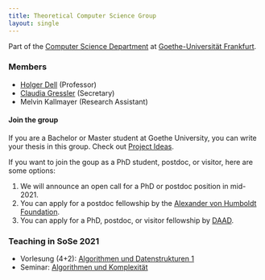 ```yaml
---
title: Theoretical Computer Science Group
layout: single
---
```

Part of the [Computer Science Department](https://www.cs.uni-frankfurt.de) at [Goethe-Universität Frankfurt](https://www.uni-frankfurt.de).

### Members
- [Holger Dell](/~dell) (Professor)
- [Claudia Gressler](https://www.ae.cs.uni-frankfurt.de/staff/claudia_gressler.html) (Secretary)
- Melvin Kallmayer (Research Assistant)

#### Join the group
If you are a Bachelor or Master student at Goethe University, you can write your thesis in this group. Check out [Project Ideas](/teaching/project-ideas/).

If you want to join the goup as a PhD student, postdoc, or visitor, here are some options:
1) We will announce an open call for a PhD or postdoc position in mid-2021.
2) You can apply for a postdoc fellowship by the [Alexander von Humboldt Foundation](https://www.humboldt-foundation.de/en/apply/sponsorship-programmes/humboldt-research-fellowship).
3) You can apply for a PhD, postdoc, or visitor fellowship by [DAAD](https://www2.daad.de/deutschland/stipendium/datenbank/en/21148-scholarship-database/).

### Teaching in SoSe 2021

- Vorlesung (4+2): [Algorithmen und Datenstrukturen 1](teaching/summer21/algo1)
- Seminar: [Algorithmen und Komplexität](teaching/summer21/seminar)
